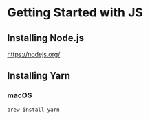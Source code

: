 # Getting Started with JS

## Installing Node.js

https://nodejs.org/

## Installing Yarn

### macOS

`brew install yarn`
